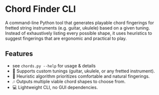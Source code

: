 # Chord Finder CLI

A command-line Python tool that generates playable chord fingerings for fretted string instruments (e.g. guitar, ukulele) based on a given tuning.  
Instead of exhaustively listing every possible shape, it uses heuristics to suggest fingerings that are ergonomic and practical to play.


## Features
- see `chords.py --help`  for usage & details
- 🎸 Supports custom tunings (guitar, ukulele, or any fretted instrument).  
- 🧠 Heuristic algorithm prioritizes comfortable and natural fingerings.  
- 🎶 Outputs multiple viable chord shapes to choose from.  
- 💻 Lightweight CLI, no GUI dependencies.  

